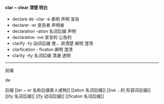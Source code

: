 #### clar ~ clear 清楚 明白
- declare de -clar -e 表明  声明 宣告
- declarer -er  宣告者 声明者
- declaration -ation 名词后缀 声明
- declarative -ive  宣言的 公告的
- clarify  -fy 动词后缀 使...   讲清楚  阐明  澄清
- clarfication  - ficaton 阐明 澄清
- clarity -ity 名词后缀 清澈 透明

---
前缀

de

后缀
[[er  ~ or 名称后缀表人或物]]
[[ation 名词后缀]]
[[ive ...的 形容词后缀]]
[[ity 名词后缀]]
[[fy 动词后缀]]
[[ficaton 名词后缀]]